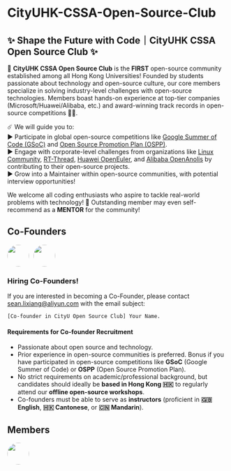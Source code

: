 # CityUHK-CSSA-Open-Source-Club

## ✨ Shape the Future with Code｜CityUHK CSSA Open Source Club ✨  

📍 **CityUHK CSSA Open Source Club** is the **FIRST** open-source community established among all Hong Kong Universities! Founded by students passionate about technology and open-source culture, our core members specialize in solving industry-level challenges with open-source technologies. Members boast hands-on experience at top-tier companies (Microsoft/Huawei/Alibaba, etc.) and award-winning track records in open-source competitions 🫶🏻.  

☄️ We will guide you to:  
▶ Participate in global open-source competitions like [Google Summer of Code (GSoC)](https://summerofcode.withgoogle.com/) and [Open Source Promotion Plan (OSPP)](https://summer-ospp.ac.cn/).  
▶ Engage with corporate-level challenges from organizations like [Linux Community](https://github.com/torvalds/linux), [RT-Thread](https://www.rt-thread.io/), [Huawei OpenEuler](https://www.openeuler.org/en/), and [Alibaba OpenAnolis](https://openanolis.cn/?lang=en) by contributing to their open-source projects.  
▶ Grow into a Maintainer within open-source communities, with potential interview opportunities!  

We welcome all coding enthusiasts who aspire to tackle real-world problems with technology! 🚀 Outstanding member may even self-recommend as a **MENTOR** for the community!

## Co-Founders
<div style="display: flex; gap: 10px;">
  <a href="https://github.com/SeanLmax">
    <img src="https://avatars.githubusercontent.com/SeanLmax" width="50px" height="50px" style="border-radius: 50%"/>
  </a>
  <a href="https://github.com/xxyuue">
    <img src="https://avatars.githubusercontent.com/xxyuue" width="50px" height="50px" style="border-radius: 50%"/>
  </a>
</div>

### Hiring Co-Founders!
If you are interested in becoming a Co-Founder, please contact [sean.lixiang@aliyun.com](sean.lixiang@aliyun.com) with the email subject:
```
[Co-founder in CityU Open Source Club] Your Name.
```

#### Requirements for Co-founder Recruitment
- Passionate about open source and technology.  
- Prior experience in open-source communities is preferred. Bonus if you have participated in open-source competitions like **GSoC** (Google Summer of Code) or **OSPP** (Open Source Promotion Plan).  
- No strict requirements on academic/professional background, but candidates should ideally be **based in Hong Kong 🇭🇰** to regularly attend our **offline open-source workshops**.  
- Co-founders must be able to serve as **instructors** (proficient in **🇬🇧 English**, **🇭🇰 Cantonese**, or **🇨🇳 Mandarin**).  

## Members
<div style="display: flex; gap: 10px;">
  <a href="https://github.com/SeanLmax">
    <img src="https://avatars.githubusercontent.com/SeanLmax" width="50px" height="50px" style="border-radius: 50%"/>
  </a>
  
</div>
